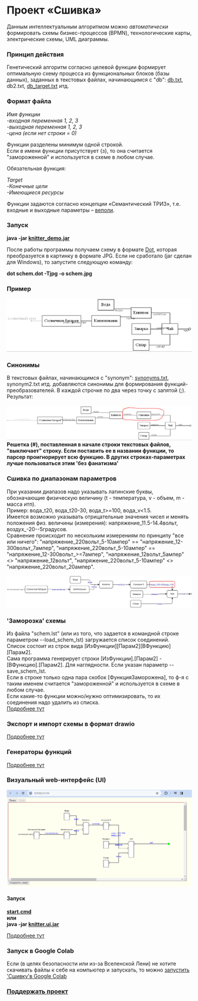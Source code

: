 # Проект «Сшивка»

Данным интеллектуальным алгоритмом можно *автоматически* формировать схемы бизнес-процессов (BPMN), технологические карты, электрические схемы, UML диаграммы.

### Принцип действия

Генетический алгоритм согласно целевой функции формирует оптимальную схему процесса из функциональных блоков (базы данных), заданных в текстовых файлах, начинающимся с "db": [db.txt](bin/db.txt), db2.txt, [db_target.txt](bin/db_target.txt) итд. 

### Формат файла


*Имя функции<br />
-входная переменная 1, 2, 3<br />
-выходная переменная 1, 2, 3<br />
-цена (если нет строки = 0)*

Функции разделены минимум одной строкой.<br />
Если в имени функции присутствует {з}, то она считается "замороженной" и используется в схеме в любом случае.<br />

Обязательная функция:

*Target<br />
-Конечные цели<br />
-Имеющиеся ресурсы*

Функции задаются согласно концепции «Семантический ТРИЗ», т.е. входные и выходные параметры – [веполи](https://dic.academic.ru/dic.nsf/ruwiki/837716 "веполи").

### Запуск
**java -jar [knitter_demo.jar](bin/knitter_demo.jar)**

После работы программы получаем схему в формате [Dot](https://graphviz.org/download/ "graphviz.org"), которая преобразуется в картинку в формате JPG. Если не сработало (jar сделан для Windows), то запустите следующую команду: 

**dot schem.dot -Tjpg -o schem.jpg**

### Пример
![](schem_new.jpg)<br />

### Синонимы
В текстовых файлах, начинающимся с "synonym": [synonyms.txt](bin/synonyms.txt), synonym2.txt итд. добавляются синонимы для формирования функций-преобразователей. В каждой строчке по два через точку с запятой (;).<br />
Результат:<br /> <br /> 
![](schem_synonyms.jpg)
**Решетка (#), поставленная в начале строки текстовых файлов, "выключает" строку. Если поставить ее в названии функции, то парсер проигнорирует всю функцию. В других строках-параметрах лучше пользоваться этим 'без фанатизма'**

### Сшивка по диапазонам параметров 
При указании диапазов надо указывать латинские буквы, обозначающие физическую величину (t - температура, v - объем, m - масса итп).<br />
Пример: вода_t20, вода_t20-30, вода_t>=100, вода_v<1.5.<br />
Имеется возможно указывать отрицательные значения чисел и менять положения физ. величины (измерения): напряжение_11.5-14.4вольт, воздух_-20--5градусов.<br />
Сравнение происходит по нескольким измерениям по принципу "все или ничего": "напряжение_220вольт_5-10ампер" == "напряжение_12-300вольт_7ампер", "напряжение_220вольт_5-10ампер" == "напряжение_12-300вольт_>=7ампер", "напряжение_12вольт_5ампер" <> "напряжение_12вольт", "напряжение_220вольт_5-10ампер" <> "напряжение_220вольт_20ампер".<br /><br /> 
![](schem_with_range.jpg)

### 'Заморозка' схемы
Из файла "schem.lst" (или из того, что задается в командной строке параметром --load_schem_lst) загружается список соединений.<br />
Список состоит из строк вида [ИзФункции][Парам2][ВФункцию][Парам2].<br />
Сама программа генерирует строки [ИзФункции].[Парам2] - [ВФункцию].[Парам2]. Для наглядности. Если указан параметр --save_schem_lst.<br />
Если в строке только одна пара скобок [ФункцияЗаморожена], то ф-я с таким именем считается "замороженной" и используется в схеме в любом случае.<br />
Если какие-то функции можно/нужно оптимизировать, то их соединения надо удалить из списка.<br />
[Подробнее тут](https://dzen.ru/a/ZYKc_JELISEhBpea)

### Экспорт и импорт схемы в формат drawio
[Подробнее тут](https://dzen.ru/a/ZYSbz6qN-jZtpBCk)

### Генераторы функций
[Подробнее тут](https://dzen.ru/a/ZZG7XbpjDQZT3QXP)

### Визуальный web-интерфейс (UI)
![](knitter.ui.png)
#### Запуск
**[start.cmd](start.cmd)<br />или<br />java -jar [knitter.ui.jar](knitter.ui.jar)**

[Подробнее тут](https://dzen.ru/a/ZaggU81dM0_3w754)

### Запуск в Google Colab
Если (в целях безопасности или из-за Вселенской Лени) не хотите скачивать файлы к себе на компьютер и запускать, то можно [запустить 'Сшивку'в Google Colab](knitter.ipynb)

### [Поддержать проект](https://yoomoney.ru/to/410011136228964)